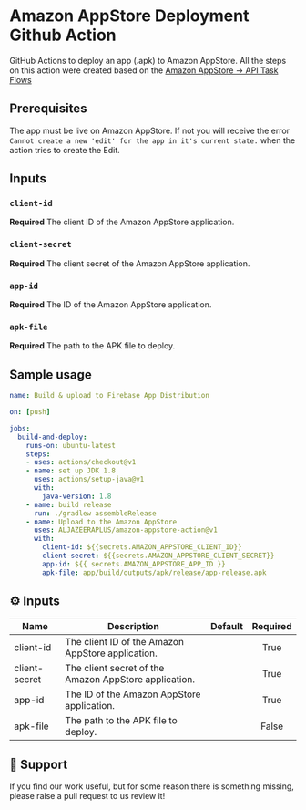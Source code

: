 # Amazon AppStore Deployment Github Action

GitHub Actions to deploy an app (.apk) to Amazon AppStore. All the steps on this action were created based on the [Amazon AppStore -> API Task Flows](https://developer.amazon.com/docs/app-submission-api/flows.html)

## Prerequisites

The app must be live on Amazon AppStore. If not you will receive the error `Cannot create a new 'edit' for the app in it's current state.` when the action tries to create the Edit.

## Inputs

### `client-id`

**Required** The client ID of the Amazon AppStore application.

### `client-secret`

**Required** The client secret of the Amazon AppStore application.

### `app-id`

**Required** The ID of the Amazon AppStore application.

### `apk-file`

**Required** The path to the APK file to deploy.

## Sample usage

```yml
name: Build & upload to Firebase App Distribution 

on: [push]

jobs:
  build-and-deploy:
    runs-on: ubuntu-latest
    steps:
    - uses: actions/checkout@v1
    - name: set up JDK 1.8
      uses: actions/setup-java@v1
      with:
        java-version: 1.8
    - name: build release 
      run: ./gradlew assembleRelease
    - name: Upload to the Amazon AppStore
      uses: ALJAZEERAPLUS/amazon-appstore-action@v1
      with:
        client-id: ${{secrets.AMAZON_APPSTORE_CLIENT_ID}}
        client-secret: ${{secrets.AMAZON_APPSTORE_CLIENT_SECRET}}
        app-id: ${{ secrets.AMAZON_APPSTORE_APP_ID }}
        apk-file: app/build/outputs/apk/release/app-release.apk
```

## :gear: Inputs

| Name          | Description                                           | Default | Required |
| ------------- | ----------------------------------------------------- | :-----: | :------: |
| client-id     | The client ID of the Amazon AppStore application.     |         |   True   |
| client-secret | The client secret of the Amazon AppStore application. |         |   True   |
| app-id        | The ID of the Amazon AppStore application.            |         |   True   |
| apk-file      | The path to the APK file to deploy.                   |         |  False   |

## :thought_balloon: Support

If you find our work useful, but for some reason there is something missing, please raise a pull request to us review it!